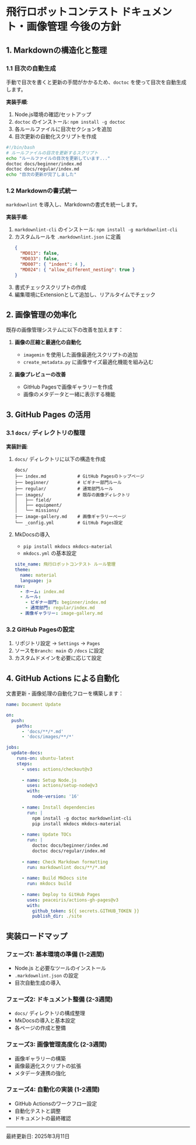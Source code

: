 # 飛行ロボットコンテスト ドキュメント・画像管理 今後の方針

## 1. Markdownの構造化と整理

### 1.1 目次の自動生成

手動で目次を書くと更新の手間がかかるため、`doctoc` を使って目次を自動生成します。

**実装手順**:
1. Node.js環境の確認/セットアップ
2. `doctoc` のインストール: `npm install -g doctoc`
3. 各ルールファイルに目次セクションを追加
4. 目次更新の自動化スクリプトを作成

```bash
#!/bin/bash
# ルールファイルの目次を更新するスクリプト
echo "ルールファイルの目次を更新しています..."
doctoc docs/beginner/index.md
doctoc docs/regular/index.md
echo "目次の更新が完了しました"
```

### 1.2 Markdownの書式統一

`markdownlint` を導入し、Markdownの書式を統一します。

**実装手順**:
1. `markdownlint-cli` のインストール: `npm install -g markdownlint-cli`
2. カスタムルールを `.markdownlint.json` に定義
   ```json
   {
     "MD013": false,
     "MD033": false,
     "MD007": { "indent": 4 },
     "MD024": { "allow_different_nesting": true }
   }
   ```
3. 書式チェックスクリプトの作成
4. 編集環境にExtensionとして追加し、リアルタイムでチェック

## 2. 画像管理の効率化

既存の画像管理システムに以下の改善を加えます：

1. **画像の圧縮と最適化の自動化**
   - `imagemin` を使用した画像最適化スクリプトの追加
   - `create_metadata.py` に画像サイズ最適化機能を組み込む

2. **画像プレビューの改善**
   - GitHub Pagesで画像ギャラリーを作成
   - 画像のメタデータと一緒に表示する機能

## 3. GitHub Pages の活用

### 3.1 `docs/` ディレクトリの整理

**実装計画**:
1. `docs/` ディレクトリに以下の構造を作成
   ```
   docs/
   ├── index.md            # GitHub Pagesのトップページ
   ├── beginner/           # ビギナー部門ルール
   ├── regular/            # 通常部門ルール
   ├── images/             # 既存の画像ディレクトリ
   │   ├── field/
   │   ├── equipment/
   │   └── missions/
   ├── image-gallery.md    # 画像ギャラリーページ
   └── _config.yml         # GitHub Pages設定
   ```

2. MkDocsの導入
   - `pip install mkdocs mkdocs-material`
   - `mkdocs.yml` の基本設定

   ```yaml
   site_name: 飛行ロボットコンテスト ルール管理
   theme:
     name: material
     language: ja
   nav:
     - ホーム: index.md
     - ルール:
       - ビギナー部門: beginner/index.md
       - 通常部門: regular/index.md
     - 画像ギャラリー: image-gallery.md
   ```

### 3.2 GitHub Pagesの設定

1. リポジトリ設定 → `Settings` → `Pages`
2. ソースを`Branch: main` の `/docs` に設定
3. カスタムドメインを必要に応じて設定

## 4. GitHub Actions による自動化

文書更新・画像処理の自動化フローを構築します：

```yaml
name: Document Update

on:
  push:
    paths:
      - 'docs/**/*.md'
      - 'docs/images/**/*'

jobs:
  update-docs:
    runs-on: ubuntu-latest
    steps:
      - uses: actions/checkout@v3
      
      - name: Setup Node.js
        uses: actions/setup-node@v3
        with:
          node-version: '16'
          
      - name: Install dependencies
        run: |
          npm install -g doctoc markdownlint-cli
          pip install mkdocs mkdocs-material
          
      - name: Update TOCs
        run: |
          doctoc docs/beginner/index.md
          doctoc docs/regular/index.md
          
      - name: Check Markdown formatting
        run: markdownlint docs/**/*.md
        
      - name: Build MkDocs site
        run: mkdocs build
        
      - name: Deploy to GitHub Pages
        uses: peaceiris/actions-gh-pages@v3
        with:
          github_token: ${{ secrets.GITHUB_TOKEN }}
          publish_dir: ./site
```

## 実装ロードマップ

### フェーズ1: 基本環境の準備 (1-2週間)
- Node.js と必要なツールのインストール
- `.markdownlint.json` の設定
- 目次自動生成の導入

### フェーズ2: ドキュメント整備 (2-3週間)
- `docs/` ディレクトリの構成整理
- MkDocsの導入と基本設定
- 各ページの作成と整備

### フェーズ3: 画像管理高度化 (2-3週間)
- 画像ギャラリーの構築
- 画像最適化スクリプトの拡張
- メタデータ連携の強化

### フェーズ4: 自動化の実装 (1-2週間)
- GitHub Actionsのワークフロー設定
- 自動化テストと調整
- ドキュメントの最終確認

---

最終更新日: 2025年3月11日
